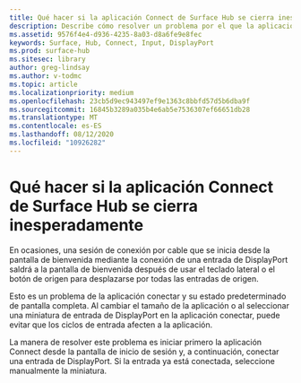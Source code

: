 ```yaml
---
title: Qué hacer si la aplicación Connect de Surface Hub se cierra inesperadamente
description: Describe cómo resolver un problema por el que la aplicación conectar en Surface Hub sale a la pantalla de bienvenida después de recorrer las entradas.
ms.assetid: 9576f4e4-d936-4235-8a03-d8a6fe9e8fec
keywords: Surface, Hub, Connect, Input, DisplayPort
ms.prod: surface-hub
ms.sitesec: library
author: greg-lindsay
ms.author: v-todmc
ms.topic: article
ms.localizationpriority: medium
ms.openlocfilehash: 23cb5d9ec943497ef9e1363c8bbfd57d5b6dba9f
ms.sourcegitcommit: 16845b3289a035b4e6ab5e7536307ef66651db28
ms.translationtype: MT
ms.contentlocale: es-ES
ms.lasthandoff: 08/12/2020
ms.locfileid: "10926282"
---
```

# Qué hacer si la aplicación Connect de Surface Hub se cierra inesperadamente

En ocasiones, una sesión de conexión por cable que se inicia desde la pantalla de bienvenida mediante la conexión de una entrada de DisplayPort saldrá a la pantalla de bienvenida después de usar el teclado lateral o el botón de origen para desplazarse por todas las entradas de origen.

Esto es un problema de la aplicación conectar y su estado predeterminado de pantalla completa. Al cambiar el tamaño de la aplicación o al seleccionar una miniatura de entrada de DisplayPort en la aplicación conectar, puede evitar que los ciclos de entrada afecten a la aplicación.

La manera de resolver este problema es iniciar primero la aplicación Connect desde la pantalla de inicio de sesión y, a continuación, conectar una entrada de DisplayPort. Si la entrada ya está conectada, seleccione manualmente la miniatura.